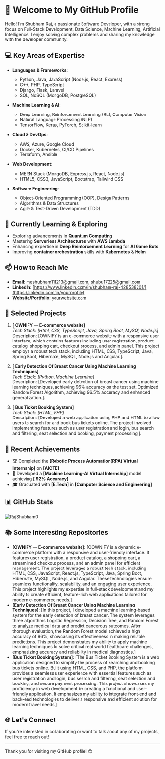 # 👋 Welcome to My GitHub Profile

Hello! I’m Shubham Raj, a passionate Software Developer, with a strong focus on Full-Stack Development, Data Science, Machine Learning, Artificial Intelligence. I enjoy solving complex problems and sharing my knowledge with the developer community.

## 💻 Key Areas of Expertise

- **Languages & Frameworks**:  
  - Python, Java, JavaScript (Node.js, React, Express)
  - C++, PHP, TypeScript
  - Django, Flask, Laravel
  - SQL, NoSQL (MongoDB, PostgreSQL)
  
- **Machine Learning & AI**:  
  - Deep Learning, Reinforcement Learning (RL), Computer Vision
  - Natural Language Processing (NLP)
  - TensorFlow, Keras, PyTorch, Scikit-learn

- **Cloud & DevOps**:  
  - AWS, Azure, Google Cloud
  - Docker, Kubernetes, CI/CD Pipelines
  - Terraform, Ansible

- **Web Development**:  
  - MERN Stack (MongoDB, Express.js, React, Node.js)
  - HTML5, CSS3, JavaScript, Bootstrap, Tailwind CSS

- **Software Engineering**:  
  - Object-Oriented Programming (OOP), Design Patterns
  - Algorithms & Data Structures
  - Agile & Test-Driven Development (TDD)

## 🌱 Currently Learning & Exploring

- Exploring advancements in **Quantum Computing**
- Mastering **Serverless Architectures** with **AWS Lambda**
- Enhancing expertise in **Deep Reinforcement Learning** for **AI Game Bots**
- Improving **container orchestration** skills with **Kubernetes** & **Helm**

## 📫 How to Reach Me

- **Email**: [meshubham111213@gmail.com, shubu17225@gmail.com](mailto:your-email@example.com)
- **LinkedIn**: [https://www.linkedin.com/in/shubham-raj-428538201/](https://linkedin.com/in/yourprofile)
- **Website/Portfolio**: [yourwebsite.com](https://yourwebsite.com)

## 📝 Selected Projects

1. **[ OWNIFY — E-commerce website]**  
   _Tech Stack: [Html, CSS, TypeScript, Java, Spring Boot, MySQl, Node.js]_  
   Description: [OWNIFY is an e-commerce website with a responsive user interface, which contains features including user
 registration, product catalog, shopping cart, checkout process, and admin panel.
This project employs a robust tech stack, including HTML, CSS, TypeScript, Java, Spring Boot, Hibernate,
 MySQL, Node.js and Angular.].

3. **[ Early Detection Of Breast Cancer Using Machine Learning Techniques]**  
   _Tech Stack: [Python, Machine Learning]_  
   Description: [Developed early detection of breast cancer using machine learning techniques, achieving 96% accuracy on the
 test set.
Optimized Random Forest Algorithm, achieving 96.5% accuracy and enhanced generalization.].

4. **[ Bus Ticket Booking System]**  
   _Tech Stack: [HTML, PHP]_  
   Description: [Developed a web application using PHP and HTML to allow users to search for and book bus tickets online.
 The project involved implementing features such as user registration and login, bus search and filtering, seat
 selection and booking, payment processing.].

## 🚀 Recent Achievements

- 🏆 Completed the **[Robotic Process Automation(RPA) Virtual Internship]** on **[AICTE]**
- 🏅 Developed a **[Machine Learning-AI Virtual Internship]** model achieving **[ 92% Accuracy]**
- 🎓 Graduated with **[B.Tech]** in **[Computer Science and Engineering]**

## 📊 GitHub Stats

![RajShubham0](https://github-readme-stats.vercel.app/api?username=RajShubham0&show_icons=true&theme=radical)



## 📚 Some Interesting Repositories

- **[OWNIFY — E-commerce website]**: [OOWNIFY is a dynamic e-commerce platform with a responsive and user-friendly interface. It features user registration, a product catalog, a shopping cart, a streamlined checkout process, and an admin panel for efficient management.
The project leverages a robust tech stack, including HTML, CSS, JavaScript, React.js, TypeScript, Java, Spring Boot, Hibernate, MySQL, Node.js, and Angular. These technologies ensure seamless functionality, scalability, and an engaging user experience.
This project highlights my expertise in full-stack development and my ability to create efficient, feature-rich web applications tailored for modern e-commerce needs.]
- **[Early Detection Of Breast Cancer Using Machine Learning Techniques]**: [In this project, I developed a machine learning-based system for the early detection of breast cancer. The system leverages three algorithms Logistic Regression, Decision Tree, and Random Forest to analyze medical data and predict cancerous outcomes. After thorough evaluation, the Random Forest model achieved a high accuracy of 96%, showcasing its effectiveness in making reliable predictions. This project demonstrates my ability to apply machine learning techniques to solve critical real world healthcare challenges, emphasizing accuracy and reliability in medical diagnostics.]
- **[Bus Ticket Booking System]**: [The Bus Ticket Booking System is a web application designed to simplify the process of searching and booking bus tickets online. Built using HTML, CSS, and PHP, the platform provides a seamless user experience with essential features such as user registration and login, bus search and filtering, seat selection and booking, and secure payment processing.
This project showcases my proficiency in web development by creating a functional and user-friendly application. It emphasizes my ability to integrate front-end and back-end technologies to deliver a responsive and efficient solution for modern travel needs.]

## 🌐 Let's Connect

If you're interested in collaborating or want to talk about any of my projects, feel free to reach out!

---

Thank you for visiting my GitHub profile! 😊
